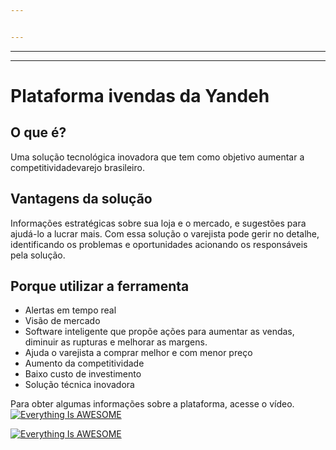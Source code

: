 ```yaml
---


---
```


<hr>
<hr>
<h1 id="plataforma-ivendas-da-yandeh">Plataforma ivendas da Yandeh</h1>
<h2 id="o-que-é">O que é?</h2>
<p>Uma solução tecnológica inovadora que tem como objetivo aumentar a competitividadevarejo brasileiro.</p>
<h2 id="vantagens-da-solução">Vantagens da solução</h2>
<p>
Informações estratégicas sobre sua loja e o mercado, e sugestões para ajudá-lo a lucrar mais. Com essa solução o varejista pode gerir no detalhe, identificando os problemas e oportunidades acionando os responsáveis pela solução.</p>
<h2 id="porque-utilizar-a-ferramenta">Porque utilizar a ferramenta</h2>
<ul>
<li>Alertas em tempo real</li>
<li>Visão de mercado</li>
<li>Software inteligente que propõe ações para aumentar as vendas, diminuir as rupturas e melhorar as margens.</li>
<li>Ajuda o varejista a comprar melhor e com menor preço</li>
<li>Aumento da competitividade</li>
<li>Baixo custo de investimento</li>
<li>Solução técnica inovadora</li>
</ul>
<p>Para obter algumas informações sobre a plataforma, acesse o vídeo.<br>
<a href="https://www.youtube.com/watch?v=0bBq_EpG8g0" title="
Everything Is AWESOME"><img src="https://i.imgur.com/O" alt="Everything Is AWESOME"></a></p>
<p><a href="I5Y2Ay.png)](https://www.youtube.com/watch?v=0bBq_EpG8g0" title= "Everything Is AWESOME"><img src="https://i.imgur.com/OI5A.png" alt="Everything Is AWESOME"></a></p>

<!--stackedit_data:
eyJoaXN0b3J5IjpbLTE4ODM3Mzg1NzZdfQ==
-->